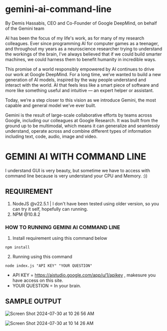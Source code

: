 # gemini-ai-command-line
By Demis Hassabis, CEO and Co-Founder of Google DeepMind, on behalf of the Gemini team

AI has been the focus of my life's work, as for many of my research colleagues. Ever since programming AI for computer games as a teenager, and throughout my years as a neuroscience researcher trying to understand the workings of the brain, I’ve always believed that if we could build smarter machines, we could harness them to benefit humanity in incredible ways.

This promise of a world responsibly empowered by AI continues to drive our work at Google DeepMind. For a long time, we’ve wanted to build a new generation of AI models, inspired by the way people understand and interact with the world. AI that feels less like a smart piece of software and more like something useful and intuitive — an expert helper or assistant.

Today, we’re a step closer to this vision as we introduce Gemini, the most capable and general model we’ve ever built.

Gemini is the result of large-scale collaborative efforts by teams across Google, including our colleagues at Google Research. It was built from the ground up to be multimodal, which means it can generalize and seamlessly understand, operate across and combine different types of information including text, code, audio, image and video.

# GEMINI AI WITH COMMAND LINE 

I understand GUI is very beauty, but sometime we have to access with command line because is very understand your CPU and Memory. :))

## REQUIREMENT

1. NodeJS @v22.5.1 | I don't have been tested using older version, so you can try it self, hopefully can running.
2. NPM @10.8.2 

### HOW TO RUNNING GEMINI AI COMMAND LINE
1. Install requirement using this command below

```Command
npm install
```

2. Running using this command

```Command
node index.js "API KEY" "YOUR QUESTION"
```

- API KEY = https://aistudio.google.com/app/u/1/apikey , makesure you have access on this site.
- YOUR QUESTION = In your brain.

## SAMPLE OUTPUT

![Screen Shot 2024-07-30 at 10 26 56 AM](https://github.com/user-attachments/assets/92753472-7516-4066-82a8-12709a290773)

![Screen Shot 2024-07-30 at 10 14 26 AM](https://github.com/user-attachments/assets/441b4eae-7ac5-4e34-866e-7d12129e4a15)
